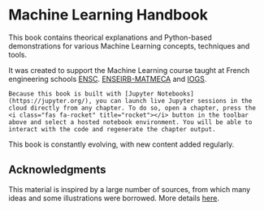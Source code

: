 # Machine Learning Handbook

This book contains theorical explanations and Python-based demonstrations for various Machine Learning concepts, techniques and tools.

It was created to support the Machine Learning course taught at French engineering schools [ENSC](https://ensc.bordeaux-inp.fr). [ENSEIRB-MATMECA](https://enseirb-matmeca.bordeaux-inp.fr) and [IOGS](https://www.institutoptique.fr).

```{note}
Because this book is built with [Jupyter Notebooks](https://jupyter.org/), you can launch live Jupyter sessions in the cloud directly from any chapter. To do so, open a chapter, press the <i class="fas fa-rocket" title="rocket"></i> button in the toolbar above and select a hosted notebook environment. You will be able to interact with the code and regenerate the chapter output.
```

This book is constantly evolving, with new content added regularly.

## Acknowledgments

This material is inspired by a large number of sources, from which many ideas and some illustrations were borrowed. More details [here](./appendix/acknowledgments.md).
